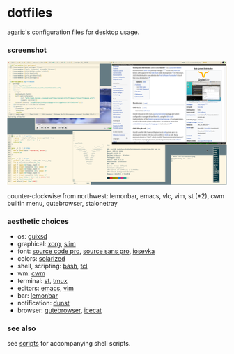 # dotfiles

[agaric](https://agaric.net/page/local)'s configuration files for desktop usage.

### screenshot

![dotfiles-screenshot](/screenshot.png)

counter-clockwise from northwest: lemonbar, emacs, vlc, vim, st (\*2), cwm builtin menu, qutebrowser, stalonetray

### aesthetic choices

- os: [guixsd](https://www.gnu.org/software/guix/)
- graphical: [xorg](https://www.x.org/), [slim](https://sourceforge.net/projects/slim.berlios/)
- font: [source code pro](https://github.com/adobe-fonts/source-code-pro), [source sans pro](https://github.com/adobe-fonts/source-sans-pro), [iosevka](https://be5invis.github.io/Iosevka/)
- colors: [solarized](http://ethanschoonover.com/solarized)
- shell, scripting: [bash](https://www.gnu.org/software/bash/), [tcl](https://www.tcl.tk/)
- wm: [cwm](https://github.com/chneukirchen/cwm)
- terminal: [st](https://st.suckless.org/), [tmux](https://github.com/tmux/tmux/wiki)
- editors: [emacs](https://www.gnu.org/software/emacs/), [vim](https://www.vim.org/)
- bar: [lemonbar](https://github.com/LemonBoy/bar)
- notification: [dunst](https://github.com/dunst-project/dunst)
- browser: [qutebrowser](https://qutebrowser.org/), [icecat](https://www.gnu.org/software/gnuzilla/)

### see also

see [scripts](https://github.com/agarick/scripts) for accompanying shell scripts.
